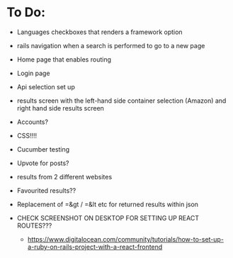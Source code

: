 # To Do:

* Languages checkboxes that renders a framework option

* rails navigation when a search is performed to go to a new page 

* Home page that enables routing

* Login page 

* Api selection set up

* results screen with the left-hand side container selection (Amazon) and right hand side results screen

* Accounts?

* CSS!!!!

* Cucumber testing

* Upvote for posts?

* results from 2 different websites 

* Favourited results?? 

* Replacement of =&gt / =&lt etc for returned results within json

* CHECK SCREENSHOT ON DESKTOP FOR SETTING UP REACT ROUTES???
    - https://www.digitalocean.com/community/tutorials/how-to-set-up-a-ruby-on-rails-project-with-a-react-frontend